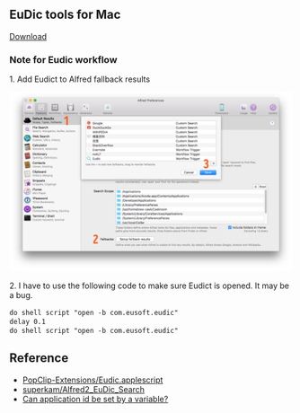 ## EuDic tools for Mac

[Download](https://github.com/cdpath/EuDic_tools/releases)

### Note for Eudic workflow

1\. Add Eudict to Alfred fallback results

![setup fallback results](./imgs/setup_fallback_results.png)

2\. I have to use the following code to make sure Eudict is opened. It may be a bug.

```AppleScript
do shell script "open -b com.eusoft.eudic"
delay 0.1
do shell script "open -b com.eusoft.eudic"
```


## Reference

- [PopClip-Extensions/Eudic.applescript](https://github.com/pilotmoon/PopClip-Extensions/blob/43c4baac8692feb6ce596483d79bcce0b20cfbad/source/Eudic_Free/Eudic.applescript)
- [superkam/Alfred2_EuDic_Search](https://github.com/superkam/Alfred2_EuDic_Search)
- [Can application id be set by a variable?](http://macscripter.net/viewtopic.php?id=40827)
